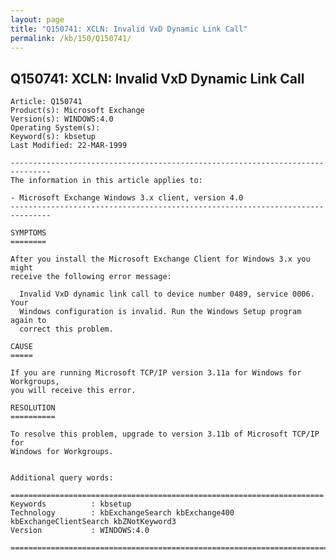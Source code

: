 ```yaml
---
layout: page
title: "Q150741: XCLN: Invalid VxD Dynamic Link Call"
permalink: /kb/150/Q150741/
---
```


## Q150741: XCLN: Invalid VxD Dynamic Link Call

	Article: Q150741
	Product(s): Microsoft Exchange
	Version(s): WINDOWS:4.0
	Operating System(s): 
	Keyword(s): kbsetup
	Last Modified: 22-MAR-1999
	
	-------------------------------------------------------------------------------
	The information in this article applies to:
	
	- Microsoft Exchange Windows 3.x client, version 4.0 
	-------------------------------------------------------------------------------
	
	SYMPTOMS
	========
	
	After you install the Microsoft Exchange Client for Windows 3.x you might
	receive the following error message:
	
	  Invalid VxD dynamic link call to device number 0489, service 0006. Your
	  Windows configuration is invalid. Run the Windows Setup program again to
	  correct this problem.
	
	CAUSE
	=====
	
	If you are running Microsoft TCP/IP version 3.11a for Windows for Workgroups,
	you will receive this error.
	
	RESOLUTION
	==========
	
	To resolve this problem, upgrade to version 3.11b of Microsoft TCP/IP for
	Windows for Workgroups.
	
	
	Additional query words:
	
	======================================================================
	Keywords          : kbsetup 
	Technology        : kbExchangeSearch kbExchange400 kbExchangeClientSearch kbZNotKeyword3
	Version           : WINDOWS:4.0
	
	=============================================================================
	

